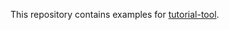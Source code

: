 
This repository contains examples for [tutorial-tool](https://github.com/OGStudio/tutorial-tool).

